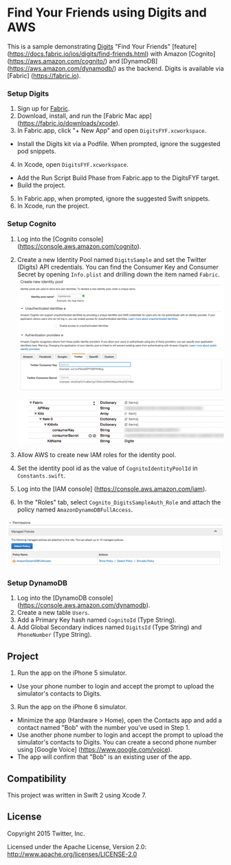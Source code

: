 # Find Your Friends using Digits and AWS

This is a sample demonstrating [Digits](http://digits.com) "Find Your Friends" [feature] (https://docs.fabric.io/ios/digits/find-friends.html) with Amazon [Cognito] (https://aws.amazon.com/cognito/) and [DynamoDB] (https://aws.amazon.com/dynamodb/) as the backend. Digits is available via [Fabric] (https://fabric.io).

### Setup Digits

1. Sign up for [Fabric](https://fabric.io).
2. Download, install, and run the [Fabric Mac app] (https://fabric.io/downloads/xcode).
3. In Fabric.app, click "+ New App" and open `DigitsFYF.xcworkspace`.
  * Install the Digits kit via a Podfile. When prompted, ignore the suggested pod snippets.
4. In Xcode, open `DigitsFYF.xcworkspace`.
  * Add the Run Script Build Phase from Fabric.app to the DigitsFYF target.
  * Build the project.
5. In Fabric.app, when prompted, ignore the suggested Swift snippets.
6. In Xcode, run the project.  

### Setup Cognito

1. Log into the [Cognito console] (https://console.aws.amazon.com/cognito).
2. Create a new Identity Pool named `DigitsSample` and set the Twitter (Digits) API credentials. You can find the Consumer Key and Consumer Secret by opening `Info.plist` and drilling down the item named `Fabric`.
   <img src="/screenshots/cognito.png" width="600">
   
   
   <img src="/screenshots/plist.png" width="600">
3. Allow AWS to create new IAM roles for the identity pool. 
4. Set the identity pool id as the value of `CognitoIdentityPoolId` in `Constants.swift`. 
5. Log into the [IAM console] (https://console.aws.amazon.com/iam).
6. In the "Roles" tab, select `Cognito_DigitsSampleAuth_Role` and attach the policy named `AmazonDynamoDBFullAccess`.
<img src="/screenshots/iam.png" width="600">

### Setup DynamoDB

1. Log into the [DynamoDB console] (https://console.aws.amazon.com/dynamodb).
2. Create a new table `Users`.
3. Add a Primary Key hash named `CognitoId` (Type String).
4. Add Global Secondary indices named `DigitsId` (Type String) and `PhoneNumber` (Type String).

## Project

1. Run the app on the iPhone 5 simulator. 
  * Use your phone number to login and accept the prompt to upload the simulator's contacts to Digits. 
3. Run the app on the iPhone 6 simulator.
  * Minimize the app (Hardware > Home), open the Contacts app and add a contact named "Bob" with the number you've used in Step 1. 
  * Use another phone number to login and accept the prompt to upload the simulator's contacts to Digits. You can create a second phone number using [Google Voice] (https://www.google.com/voice). 
  * The app will confirm that "Bob" is an existing user of the app. 

## Compatibility

This project was written in Swift 2 using Xcode 7. 

## License

Copyright 2015 Twitter, Inc.

Licensed under the Apache License, Version 2.0: http://www.apache.org/licenses/LICENSE-2.0
